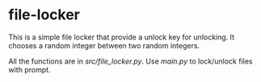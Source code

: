 # file-locker

This is a simple file locker that provide a unlock key for unlocking. It chooses a random integer between two random integers.

All the functions are in _src/file_locker.py_. Use _main.py_ to lock/unlock files with prompt.
